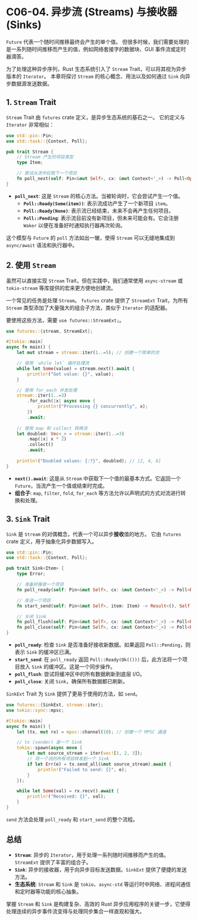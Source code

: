 # C06-04. 异步流 (Streams) 与接收器 (Sinks)

`Future` 代表一个随时间推移最终会产生的单个值。
但很多时候，我们需要处理的是一系列随时间推移而产生的值，例如网络套接字的数据块、GUI 事件流或定时器滴答。

为了处理这种异步序列，Rust 生态系统引入了 `Stream` Trait，可以将其视为异步版本的 `Iterator`。
本章将探讨 `Stream` 的核心概念、用法以及如何通过 `Sink` 向异步数据源发送数据。

## 1. `Stream` Trait

`Stream` Trait 由 `futures` crate 定义，是异步生态系统的基石之一。
它的定义与 `Iterator` 非常相似：

```rust
use std::pin::Pin;
use std::task::{Context, Poll};

pub trait Stream {
    // Stream 产生的项目类型
    type Item;

    // 尝试从流中拉取下一个项目
    fn poll_next(self: Pin<&mut Self>, cx: &mut Context<'_>) -> Poll<Option<Self::Item>>;
}
```

- **`poll_next`**: 这是 `Stream` 的核心方法。当被轮询时，它会尝试产生一个值。
  - **`Poll::Ready(Some(item))`**: 表示流成功产生了一个新项目 `item`。
  - **`Poll::Ready(None)`**: 表示流已经结束，未来不会再产生任何项目。
  - **`Poll::Pending`**: 表示流目前没有新项目，但未来可能会有。它会注册 `Waker` 以便在准备好时通知执行器再次轮询。

这个模型与 `Future` 的 `poll` 方法如出一辙，使得 `Stream` 可以无缝地集成到 `async/await` 语法和执行器中。

## 2. 使用 `Stream`

虽然可以直接实现 `Stream` Trait，但在实践中，我们通常使用 `async-stream` 或 `tokio-stream` 等库提供的宏来更方便地创建流。

一个常见的任务是处理 `Stream`。
`futures` crate 提供了 `StreamExt` Trait，为所有 `Stream` 类型添加了大量强大的组合子方法，类似于 `Iterator` 的适配器。

要使用这些方法，需要 `use futures::StreamExt;`。

```rust
use futures::{stream, StreamExt};

#[tokio::main]
async fn main() {
    let mut stream = stream::iter(1..=5); // 创建一个简单的流

    // 使用 `while let` 循环处理流
    while let Some(value) = stream.next().await {
        println!("Got value: {}", value);
    }

    // 使用 for_each 并发处理
    stream::iter(1..=3)
        .for_each(|x| async move {
            println!("Processing {} concurrently", x);
        })
        .await;
    
    // 使用 map 和 collect 转换流
    let doubled: Vec<_> = stream::iter(1..=3)
        .map(|x| x * 2)
        .collect()
        .await;
    
    println!("Doubled values: {:?}", doubled); // [2, 4, 6]
}
```

- **`next().await`**: 这是从 `Stream` 中获取下一个值的最基本方式。它返回一个 `Future`，当流产生一个值或结束时完成。
- **组合子**: `map`, `filter`, `fold`, `for_each` 等方法允许以声明式的方式对流进行转换和处理。

## 3. `Sink` Trait

`Sink` 是 `Stream` 的对偶概念，代表一个可以异步**接收**值的地方。
它由 `futures` crate 定义，用于抽象化异步数据写入。

```rust
use std::pin::Pin;
use std::task::{Context, Poll};

pub trait Sink<Item> {
    type Error;

    // 准备好接收一个项目
    fn poll_ready(self: Pin<&mut Self>, cx: &mut Context<'_>) -> Poll<Result<(), Self::Error>>;

    // 发送一个项目
    fn start_send(self: Pin<&mut Self>, item: Item) -> Result<(), Self::Error>;

    // 关闭 Sink
    fn poll_flush(self: Pin<&mut Self>, cx: &mut Context<'_>) -> Poll<Result<(), Self::Error>>;
    fn poll_close(self: Pin<&mut Self>, cx: &mut Context<'_>) -> Poll<Result<(), Self.Error>>;
}
```

- **`poll_ready`**: 检查 `Sink` 是否准备好接收新数据。如果返回 `Poll::Pending`，则表示 `Sink` 的缓冲区已满。
- **`start_send`**: 在 `poll_ready` 返回 `Poll::Ready(Ok(()))` 后，此方法将一个项目放入 `Sink` 的缓冲区。这是一个同步操作。
- **`poll_flush`**: 尝试将缓冲区中的所有数据刷新到底层 I/O。
- **`poll_close`**: 关闭 `Sink`，确保所有数据都已刷新。

`SinkExt` Trait 为 `Sink` 提供了更易于使用的方法，如 `send`。

```rust
use futures::{SinkExt, stream::iter};
use tokio::sync::mpsc;

#[tokio::main]
async fn main() {
    let (tx, mut rx) = mpsc::channel(10); // 创建一个 MPSC 通道

    // tx (sender) 是一个 Sink
    tokio::spawn(async move {
        let mut source_stream = iter(vec![1, 2, 3]);
        // 将一个流的所有项目转发到一个 Sink
        if let Err(e) = tx.send_all(&mut source_stream).await {
            println!("Failed to send: {}", e);
        }
    });

    while let Some(val) = rx.recv().await {
        println!("Received: {}", val);
    }
}
```

`send` 方法会处理 `poll_ready` 和 `start_send` 的整个流程。

## 总结

- **`Stream`**: 异步的 `Iterator`，用于处理一系列随时间推移而产生的值。`StreamExt` 提供了丰富的组合子。
- **`Sink`**: 异步的接收器，用于向异步目标发送数据。`SinkExt` 提供了便捷的发送方法。
- **生态系统**: `Stream` 和 `Sink` 是 `tokio`、`async-std` 等运行时中网络、进程间通信和定时器等功能的核心抽象。

掌握 `Stream` 和 `Sink` 是构建复杂、高效的 Rust 异步应用程序的关键一步，它使得处理连续的异步事件流变得与处理同步集合一样直观和强大。
